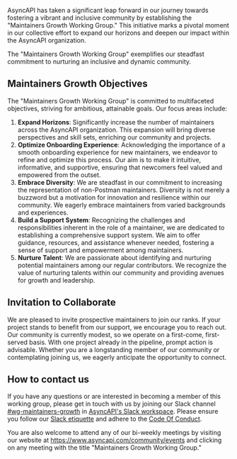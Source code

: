 AsyncAPI has taken a significant leap forward in our journey towards fostering a vibrant and inclusive community by establishing the "Maintainers Growth Working Group." This initiative marks a pivotal moment in our collective effort to expand our horizons and deepen our impact within the AsyncAPI organization. 

The "Maintainers Growth Working Group" exemplifies our steadfast commitment to nurturing an inclusive and dynamic community.

## Maintainers Growth Objectives

The "Maintainers Growth Working Group" is committed to multifaceted objectives, striving for ambitious, attainable goals. Our focus areas include:
1. **Expand Horizons**: Significantly increase the number of maintainers across the AsyncAPI organization. This expansion will bring diverse perspectives and skill sets, enriching our community and projects.
2. **Optimize Onboarding Experience**: Acknowledging the importance of a smooth onboarding experience for new maintainers, we endeavor to refine and optimize this process. Our aim is to make it intuitive, informative, and supportive, ensuring that newcomers feel valued and empowered from the outset.
3. **Embrace Diversity**: We are steadfast in our commitment to increasing the representation of non-Postman maintainers. Diversity is not merely a buzzword but a motivation for innovation and resilience within our community. We eagerly embrace maintainers from varied backgrounds and experiences.
4. **Build a Support System**: Recognizing the challenges and responsibilities inherent in the role of a maintainer, we are dedicated to establishing a comprehensive support system. We aim to offer guidance, resources, and assistance whenever needed, fostering a sense of support and empowerment among maintainers.
5. **Nurture Talent**: We are passionate about identifying and nurturing potential maintainers among our regular contributors. We recognize the value of nurturing talents within our community and providing avenues for growth and leadership.

## Invitation to Collaborate
We are pleased to invite prospective maintainers to join our ranks. If your project stands to benefit from our support, we encourage you to reach out. Our community is currently modest, so we operate on a first-come, first-served basis. With one project already in the pipeline, prompt action is advisable. Whether you are a longstanding member of our community or contemplating joining us, we eagerly anticipate the opportunity to connect. 

## How to contact us
If you have any questions or are interested in becoming a member of this working group, please get in touch with us by joining our Slack channel [#wg-maintainers-growth](https://asyncapi.slack.com/archives/C06GGK7EMSA) in [AsyncAPI's Slack workspace](https://www.asyncapi.com/slack-invite). Please ensure you follow our [Slack etiquette](https://github.com/asyncapi/.github/blob/master/slack-etiquette.md) and adhere to the [Code Of Conduct](https://github.com/asyncapi/.github/blob/master/CODE_OF_CONDUCT.md).

You are also welcome to attend any of our bi-weekly meetings by visiting our website at https://www.asyncapi.com/community/events and clicking on any meeting with the title "Maintainers Growth Working Group."